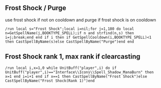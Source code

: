 ## Frost Shock / Purge
use frost shock if not on cooldown and purge if frost shock is on cooldown
```
/run local s="Frost Shock";local i=nil;for j=1,180 do local n=GetSpellName(j,BOOKTYPE_SPELL);if n and strfind(n,s) then i=j;break;end end if i then if GetSpellCooldown(i,BOOKTYPE_SPELL)<1 then CastSpellByName(s)else CastSpellByName("Purge")end end
```


## Frost Shock rank 1, max rank if clearcasting
```
/run local i,x=1,0 while UnitBuff("player",i) do if UnitBuff("player",i)=="Interface\\Icons\\Spell_Shadow_ManaBurn" then x=1 end i=i+1 end if x==1 then CastSpellByName("Frost Shock")else CastSpellByName("Frost Shock(Rank 1)")end
```